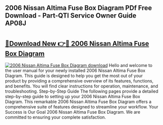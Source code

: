 ## 2006 Nissan Altima Fuse Box Diagram PDf Free Download - Part-QTl Service Owner Guide AP08J

# <h2><a href="http://dfleme.blite.top/?on=2006+Nissan+Altima+Fuse+Box+Diagram">🔗Download New 👉🔴 2006 Nissan Altima Fuse Box Diagram</a></h2>

[![2006 Nissan Altima Fuse Box Diagram download](https://i.imgur.com/lujVjoI.png)](http://dfleme.blite.top/?on=2006+Nissan+Altima+Fuse+Box+Diagram)
Hello and welcome to the user manual for your newly installed 2006 Nissan Altima Fuse Box Diagram. This guide is designed to help you get the most out of your product by providing a comprehensive overview of its features, functions, and benefits. You will find clear instructions for operation, maintenance, and troubleshooting. Step-by-Step Guide The following pages provide a detailed step-by-step guide to setting up your 2006 Nissan Altima Fuse Box Diagram. This remarkable 2006 Nissan Altima Fuse Box Diagram offers a comprehensive suite of features designed to streamline your workflow. Your Success is Our Goal 2006 Nissan Altima Fuse Box Diagram. We are committed to ensuring your complete satisfaction.
